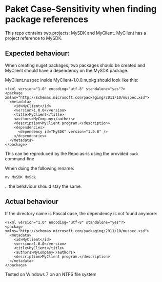 # Paket Case-Sensitivity when finding package references

This repo contains two projects: MySDK and MyClient. 
MyClient has a project reference to MySDK.

## Expected behaviour:

When creating nuget packages, two packages should be created and MyClient should have a dependency on the MySDK package. 

MyClient.nuspec inside MyClient-1.0.0.nupkg should look like this:
```
<?xml version="1.0" encoding="utf-8" standalone="yes"?>
<package xmlns="http://schemas.microsoft.com/packaging/2011/10/nuspec.xsd">
  <metadata>
    <id>MyClient</id>
    <version>1.0.0</version>
    <title>MyClient</title>
    <authors>MyCompany</authors>
    <description>MyClient program.</description>
    <dependencies>
      <dependency id="MySDK" version="1.0.0" />
    </dependencies>
  </metadata>
</package>
```

This can be reproduced by the Repo as-is using the provided `pack` command-line

When doing the following rename:
```
mv MySDK MySdk
```

.. the behaviour should stay the same. 

## Actual behaviour

If the directory name is Pascal case, the dependency is not found anymore:

```
<?xml version="1.0" encoding="utf-8" standalone="yes"?>
<package xmlns="http://schemas.microsoft.com/packaging/2011/10/nuspec.xsd">
  <metadata>
    <id>MyClient</id>
    <version>1.0.0</version>
    <title>MyClient</title>
    <authors>MyCompany</authors>
    <description>MyClient program.</description>
  </metadata>
</package>
```

Tested on Windows 7 on an NTFS file system